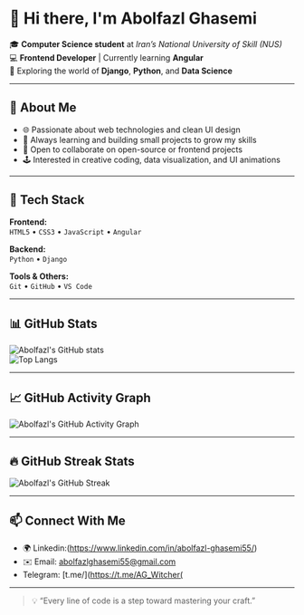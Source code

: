 # 👋 Hi there, I'm Abolfazl Ghasemi  

🎓 **Computer Science student** at *Iran’s National University of Skill (NUS)*  
💻 **Frontend Developer** | Currently learning **Angular**  
🌱 Exploring the world of **Django**, **Python**, and **Data Science**

---

## 🚀 About Me  
- 🌐 Passionate about web technologies and clean UI design  
- 🧠 Always learning and building small projects to grow my skills  
- 💬 Open to collaborate on open-source or frontend projects  
- 🕹️ Interested in creative coding, data visualization, and UI animations  

---

## 🧰 Tech Stack  
**Frontend:**  
`HTML5` • `CSS3` • `JavaScript` • `Angular`  

**Backend:**  
`Python` • `Django`  

**Tools & Others:**  
`Git` • `GitHub` • `VS Code` 

---

## 📊 GitHub Stats  
![Abolfazl's GitHub stats](https://github-readme-stats.vercel.app/api?username=Abolfazlghasemi83&show_icons=true&theme=radical)  
![Top Langs](https://github-readme-stats.vercel.app/api/top-langs/?username=Abolfazlghasemi83&layout=compact&theme=radical)

---

## 📈 GitHub Activity Graph

![Abolfazl's GitHub Activity Graph](https://github-readme-activity-graph.vercel.app/graph?username=Abolfazlghasemi83&theme=tokyo-night&bg_color=0D1117&hide_border=true)

---

## 🔥 GitHub Streak Stats

![Abolfazl's GitHub Streak](https://github-readme-streak-stats.herokuapp.com/?user=Abolfazlghasemi83&theme=radical&hide_border=true)


---



## 📫 Connect With Me  
- 🌍 Linkedin:(https://www.linkedin.com/in/abolfazl-ghasemi55/)
- ✉️ Email: abolfazlghasemi55@gmail.com
- Telegram: [t.me/](https://t.me/AG_Witcher(



---

> 💡 “Every line of code is a step toward mastering your craft.”  
